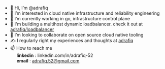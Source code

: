 - 👋 Hi, I’m @adrafiq
- 👀 I’m interested in cloud native infrastructure and reliability engineering
- 🌱 I’m currently working in go, infrastructure control plane
- 🚧 I'm building a multihost dynamic loadbalancer. check it out at [adrafiq/loadbalancer](https://github.com/adrafiq/loadbalancer)
- 💞️ I’m looking to collaborate on open source cloud native tooling
- ✍️ I regularly right my experiences and thoughts at [adrafiq](https://adrafiq-52.medium.com/)
- 📫 How to reach me <br>
&nbsp;&nbsp;&nbsp;&nbsp; **linkedin** : linkedin.com/in/adrafiq-52 <br>
&nbsp;&nbsp;&nbsp;&nbsp; **email** : adrafiq.52@gmail.com


